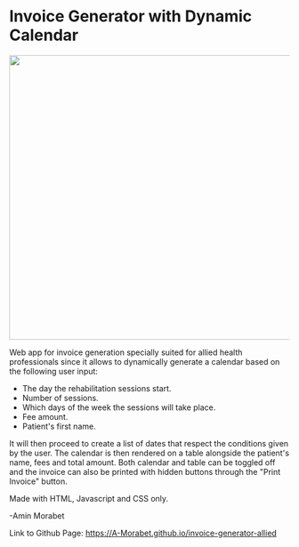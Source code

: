 # Invoice Generator with Dynamic Calendar

<img src="https://github.com/A-Morabet/invoice-generator-allied/blob/main/invoice.gif" width="512" align="middle">

Web app for invoice generation specially suited
for allied health professionals since it allows to dynamically
generate a calendar based on the following user input:

- The day the rehabilitation sessions start.
- Number of sessions.
- Which days of the week the sessions will take place.
- Fee amount.
- Patient's first name.

It will then proceed to create a list of dates that respect the
conditions given by the user. The calendar is then rendered
on a table alongside the patient's name, fees and total amount.
Both calendar and table can be toggled off and the invoice can 
also be printed with hidden buttons through the "Print Invoice" button.

Made with HTML, Javascript and CSS only.

-Amin Morabet

Link to Github Page: https://A-Morabet.github.io/invoice-generator-allied
